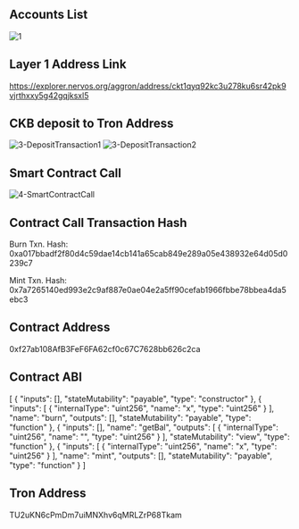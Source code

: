 ## Accounts List ##
![1](https://user-images.githubusercontent.com/88613134/131195515-f758e8f8-f136-42cb-8b1e-194c24b0670d.png)
## Layer 1 Address Link ##
https://explorer.nervos.org/aggron/address/ckt1qyq92kc3u278ku6sr42pk9vjrthxxy5g42gqjksxl5
## CKB deposit to Tron Address ##
![3-DepositTransaction1](https://user-images.githubusercontent.com/88613134/131195639-55e4b2ff-d607-4eb7-aeef-15f4bded0917.png)
![3-DepositTransaction2](https://user-images.githubusercontent.com/88613134/131195642-6d823bcc-44cf-4581-8015-5e6998fb791a.png)
## Smart Contract Call ##
![4-SmartContractCall](https://user-images.githubusercontent.com/88613134/131195699-070f609c-2548-4879-9dcd-73dd6bc1ef1c.png)
## Contract Call Transaction Hash ##
Burn Txn. Hash:  0xa017bbadf2f80d4c59dae14cb141a65cab849e289a05e438932e64d05d0239c7

Mint Txn. Hash:  0x7a7265140ed993e2c9af887e0ae04e2a5ff90cefab1966fbbe78bbea4da5ebc3
## Contract Address ##
0xf27ab108AfB3FeF6FA62cf0c67C7628bb626c2ca
## Contract ABI ##
[
	{
		"inputs": [],
		"stateMutability": "payable",
		"type": "constructor"
	},
	{
		"inputs": [
			{
				"internalType": "uint256",
				"name": "x",
				"type": "uint256"
			}
		],
		"name": "burn",
		"outputs": [],
		"stateMutability": "payable",
		"type": "function"
	},
	{
		"inputs": [],
		"name": "getBal",
		"outputs": [
			{
				"internalType": "uint256",
				"name": "",
				"type": "uint256"
			}
		],
		"stateMutability": "view",
		"type": "function"
	},
	{
		"inputs": [
			{
				"internalType": "uint256",
				"name": "x",
				"type": "uint256"
			}
		],
		"name": "mint",
		"outputs": [],
		"stateMutability": "payable",
		"type": "function"
	}
]
## Tron Address ##
TU2uKN6cPmDm7uiMNXhv6qMRLZrP68Tkam
